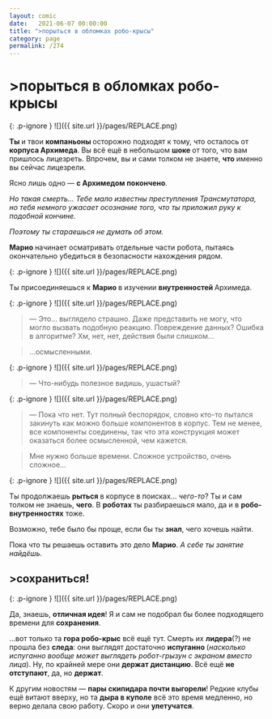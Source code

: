 ```yaml
---
layout: comic
date:   2021-06-07 00:00:00 
title: ">порыться в обломках робо-крысы"
category: page
permalink: /274
---
```

# >порыться в обломках робо-крысы

{: .p-ignore }
![]({{ site.url }}/pages/REPLACE.png)

<strong>Ты </strong>и твои <strong>компаньоны </strong>осторожно подходят к тому, что осталось от <strong>корпуса Архимеда</strong>. Вы всё ещё в небольшом <strong>шоке </strong>от того, что вам пришлось лицезреть. Впрочем, вы и сами толком не знаете, <strong>что </strong>именно вы сейчас лицезрели.

Ясно лишь одно — <strong>с Архимедом покончено</strong>. 

<em>Но такая смерть… Тебе мало известны преступления Трансмутатора, но тебя немного ужасает осознание того, что ты приложил руку к подобной кончине. </em>

<em>Поэтому ты стараешься не думать об этом.</em>

<strong>Марио </strong>начинает осматривать отдельные части робота, пытаясь окончательно убедиться в безопасности нахождения рядом.

{: .p-ignore }
![]({{ site.url }}/pages/REPLACE.png)

Ты присоединяешься к <strong>Марио </strong>в изучении <strong>внутренностей </strong>Архимеда.

{: .p-ignore }
![]({{ site.url }}/pages/REPLACE.png)

<blockquote>— Это… выглядело страшно. Даже представить не могу, что могло вызвать подобную реакцию. Повреждение данных? Ошибка в алгоритме? Хм, нет, нет, действия были слишком…</blockquote>

<blockquote>…осмысленными.</blockquote>

{: .p-ignore }
![]({{ site.url }}/pages/REPLACE.png)

<blockquote>— Что-нибудь полезное видишь, ушастый?</blockquote>

{: .p-ignore }
![]({{ site.url }}/pages/REPLACE.png)

<blockquote>— Пока что нет. Тут полный беспорядок, словно кто-то пытался закинуть как можно больше компонентов в корпус. Тем не менее, все компоненты соединены, так что эта конструкция может оказаться более осмысленной, чем кажется.</blockquote>

<blockquote>Мне нужно больше времени. Сложное устройство, очень сложное…</blockquote>

{: .p-ignore }
![]({{ site.url }}/pages/REPLACE.png)

Ты продолжаешь <strong>рыться </strong>в корпусе в поисках... <em>чего-то</em>? Ты и сам толком не знаешь, <strong>чего</strong>. В <strong>роботах </strong>ты разбираешься мало, да и в <strong>робо-внутренностях</strong> тоже. 

Возможно, тебе было бы проще, если бы ты <strong>знал</strong>, чего хочешь найти.

Пока что ты решаешь оставить это дело <strong>Марио</strong>. <em>А себе ты занятие найдёшь.</em>

## >сохраниться!

{: .p-ignore }
![]({{ site.url }}/pages/REPLACE.png)

Да, знаешь, <strong>отличная идея</strong>! Я и сам не подобрал бы более подходящего времени для <strong>сохранения</strong>.

...вот только та <strong>гора робо-крыс</strong> всё ещё тут. Смерть их <strong>лидера</strong>(?) не прошла без <strong>следа</strong>: они выглядят достаточно <strong>испуганно </strong>(<em>насколько испуганно вообще может выглядеть робот-грызун с экраном вместо лица</em>). Ну, по крайней мере они <strong>держат дистанцию</strong>. Всё ещё <strong>не отступают</strong>, да, но <strong>держат</strong>.

К другим новостям — <strong>пары скипидара почти выгорели</strong>! Редкие клубы ещё витают вверху, но та <strong>дыра в куполе</strong> всё это время медленно, но верно делала свою работу. Скоро и они <strong>улетучатся</strong>.

